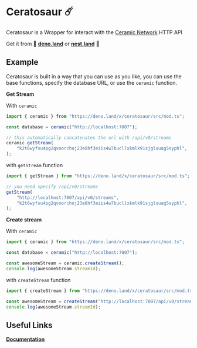 # Ceratosaur ☄️

Ceratosaur is a Wrapper for interact with the [Ceramic Network](https://ceramic.network) HTTP API

Get it from 🦕 [**deno.land**](https://deno.land/x/ceratosaur) or [**nest.land**](https://nest.land/package/ceratosaur) 🥚

## Example

Ceratosaur is built in a way that you can use as you like, you can use the base functions, specify the database URL, or use the `ceramic` function.

**Get Stream**

With `ceramic`

```ts
import { ceramic } from "https://deno.land/x/ceratosaur/src/mod.ts";

const database = ceramic("http://localhost:7007");

// this automatically concatenates the url with /api/v0/streams
ceramic.getStream(
	"k2t6wyfsu4pg2qvoorchoj23e8hf3eiis4w7bucllxkmlk91sjgluuag5syphl",
);
```

with `getStream` function

```ts
import { getStream } from "https://deno.land/x/ceratosaur/src/mod.ts";

// you need specify /api/v0/streams
getStream(
	"http://localhost:7007/api/v0/streams",
	"k2t6wyfsu4pg2qvoorchoj23e8hf3eiis4w7bucllxkmlk91sjgluuag5syphl",
);
```

**Create stream**

With `ceramic`

```ts
import { ceramic } from "https://deno.land/x/ceratosaur/src/mod.ts";

const database = ceramic("http://localhost:7007");

const awesomeStream = ceramic.createStream();
console.log(awesomeStream.streamId);
```

with `createStream` function

```ts
import { createStream } from "https://deno.land/x/ceratosaur/src/mod.ts";

const awesomeStream = createStream("http://localhost:7007/api/v0/streams");
console.log(awesomeStream.streamId);
```

## Useful Links

[**Documentation**](https://doc.deno.land/https://deno.land/x/ceratosaur/src/mod.ts)
